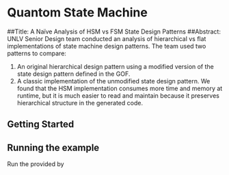 # Quantom State Machine
##Title:
A Naïve Analysis of HSM vs FSM State Design Patterns
##Abstract:
UNLV Senior Design team conducted an analysis of hierarchical vs flat implementations of state machine design patterns.
The team used two patterns to compare:
1. An original hierarchical design pattern using a modified version of the state design pattern defined in the GOF.
2. A classic implementation of the unmodified state design pattern.
We found that the HSM implementation consumes more time and memory at runtime, but it is much easier to read and maintain because it preserves hierarchical structure in the generated code.

## Getting Started

## Running the example
Run the provided by 
